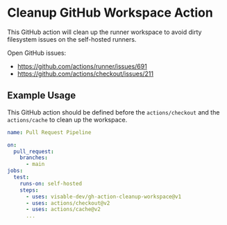 # Cleanup GitHub Workspace Action
This GitHub action will clean up the runner workspace to avoid dirty filesystem issues on the self-hosted runners.

Open GitHub issues:
- https://github.com/actions/runner/issues/691
- https://github.com/actions/checkout/issues/211

## Example Usage
This GitHub action should be defined before the `actions/checkout` and the `actions/cache` to clean up the workspace.

```yaml
name: Pull Request Pipeline

on:
  pull_request:
    branches:
      - main
jobs:
  test:
    runs-on: self-hosted
    steps:
      - uses: visable-dev/gh-action-cleanup-workspace@v1
      - uses: actions/checkout@v2
      - uses: actions/cache@v2
      ...
```
